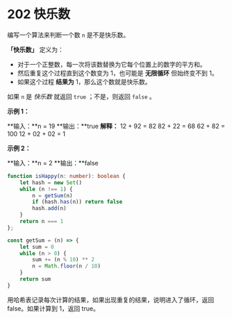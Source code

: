 # 202 快乐数

编写一个算法来判断一个数 `n` 是不是快乐数。

**「快乐数」** 定义为：

- 对于一个正整数，每一次将该数替换为它每个位置上的数字的平方和。
- 然后重复这个过程直到这个数变为 1，也可能是 **无限循环** 但始终变不到 1。
- 如果这个过程 **结果为** 1，那么这个数就是快乐数。

如果 `n` 是 _快乐数_ 就返回 `true` ；不是，则返回 `false` 。

**示例 1：**

**输入：**n = 19
**输出：**true
**解释：**
12 + 92 = 82
82 + 22 = 68
62 + 82 = 100
12 + 02 + 02 = 1

**示例 2：**

**输入：**n = 2
**输出：**false



```ts
function isHappy(n: number): boolean {
    let hash = new Set()
    while (n !== 1) {
        n = getSum(n)
        if (hash.has(n)) return false
        hash.add(n)
    }
    return n === 1
};

const getSum = (n) => {
    let sum = 0
    while (n > 0) {
        sum += (n % 10) ** 2
        n = Math.floor(n / 10)
    }
    return sum
}
```

用哈希表记录每次计算的结果，如果出现重复的结果，说明进入了循环，返回 false。如果计算到 1，返回 true。